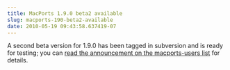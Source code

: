 ```yaml
---
title: MacPorts 1.9.0 beta2 available
slug: macports-190-beta2-available
date: 2010-05-19 09:43:58.637419-07
---
```


A second beta version for 1.9.0 has been tagged in subversion and is ready for testing; you can [read the announcement on the macports-users list](https://lists.macosforge.org/pipermail/macports-users/2010-May/020206.html) for details.
